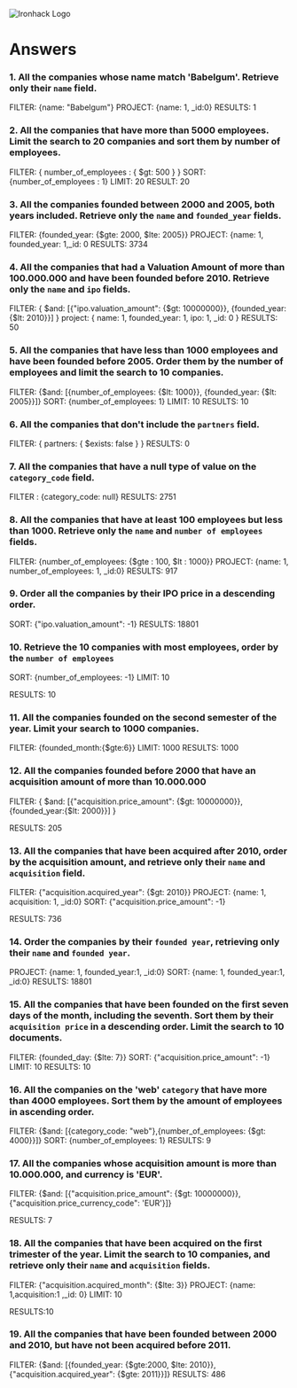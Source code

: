 ![Ironhack Logo](https://i.imgur.com/1QgrNNw.png)

# Answers

### 1. All the companies whose name match 'Babelgum'. Retrieve only their `name` field.

FILTER: {name: "Babelgum"} PROJECT: {name: 1, _id:0} RESULTS: 1

### 2. All the companies that have more than 5000 employees. Limit the search to 20 companies and sort them by **number of employees**.

FILTER: { number_of_employees : { $gt: 500 } } SORT: {number_of_employees : 1} LIMIT: 20 RESULT: 20

### 3. All the companies founded between 2000 and 2005, both years included. Retrieve only the `name` and `founded_year` fields.

FILTER: {founded_year: {$gte: 2000, $lte: 2005}} PROJECT: {name: 1, founded_year: 1,_id: 0 RESULTS: 3734

### 4. All the companies that had a Valuation Amount of more than 100.000.000 and have been founded before 2010. Retrieve only the `name` and `ipo` fields.

FILTER: { $and: [{"ipo.valuation_amount": {$gt: 10000000}}, {founded_year:{$lt: 2010}}] } project: { name: 1, founded_year: 1, ipo: 1, _id: 0 } RESULTS: 50

### 5. All the companies that have less than 1000 employees and have been founded before 2005. Order them by the number of employees and limit the search to 10 companies.

FILTER: {$and: [{number_of_employees: {$lt: 1000}}, {founded_year: {$lt: 2005}}]} SORT: {number_of_employees: 1} LIMIT: 10 RESULTS: 10

### 6. All the companies that don't include the `partners` field.

FILTER: { partners: { $exists: false } } RESULTS: 0

### 7. All the companies that have a null type of value on the `category_code` field.

FILTER : {category_code: null} RESULTS: 2751

### 8. All the companies that have at least 100 employees but less than 1000. Retrieve only the `name` and `number of employees` fields.

FILTER: {number_of_employees: {$gte : 100, $lt : 1000}} PROJECT: {name: 1, number_of_employees: 1, _id:0} RESULTS: 917



### 9. Order all the companies by their IPO price in a descending order.

SORT: {"ipo.valuation_amount": -1}
 RESULTS: 18801

### 10. Retrieve the 10 companies with most employees, order by the `number of employees`

SORT: {number_of_employees: -1} LIMIT: 10 

RESULTS: 10

### 11. All the companies founded on the second semester of the year. Limit your search to 1000 companies.

FILTER: {founded_month:{$gte:6}} LIMIT: 1000
 RESULTS: 1000

### 12. All the companies founded before 2000 that have an acquisition amount of more than 10.000.000

FILTER: { $and: [{"acquisition.price_amount": {$gt: 10000000}}, {founded_year:{$lt: 2000}}] }

 RESULTS: 205

### 13. All the companies that have been acquired after 2010, order by the acquisition amount, and retrieve only their `name` and `acquisition` field.

FILTER: {"acquisition.acquired_year": {$gt: 2010}} PROJECT: {name: 1, acquisition: 1, _id:0} SORT: {"acquisition.price_amount": -1} 

RESULTS: 736

### 14. Order the companies by their `founded year`, retrieving only their `name` and `founded year`.

PROJECT: {name: 1, founded_year:1, _id:0} SORT: {name: 1, founded_year:1, _id:0} RESULTS: 18801

### 15. All the companies that have been founded on the first seven days of the month, including the seventh. Sort them by their `acquisition price` in a descending order. Limit the search to 10 documents.

FILTER: {founded_day: {$lte: 7}} SORT: {"acquisition.price_amount": -1} LIMIT: 10 
RESULTS: 10

### 16. All the companies on the 'web' `category` that have more than 4000 employees. Sort them by the amount of employees in ascending order.

FILTER: {$and: [{category_code: "web"},{number_of_employees: {$gt: 4000}}]} SORT: {number_of_employees: 1} RESULTS: 9

### 17. All the companies whose acquisition amount is more than 10.000.000, and currency is 'EUR'.

FILTER: {$and: [{"acquisition.price_amount": {$gt: 10000000}},{"acquisition.price_currency_code": 'EUR'}]}

 RESULTS: 7



### 18. All the companies that have been acquired on the first trimester of the year. Limit the search to 10 companies, and retrieve only their `name` and `acquisition` fields.

FILTER: {"acquisition.acquired_month": {$lte: 3}} PROJECT: {name: 1,acquisition:1 ,_id: 0} LIMIT: 10 

RESULTS:10

### 19. All the companies that have been founded between 2000 and 2010, but have not been acquired before 2011.

FILTER: {$and: [{founded_year: {$gte:2000, $lte: 2010}}, {"acquisition.acquired_year": {$gte: 2011}}]} 
RESULTS: 486